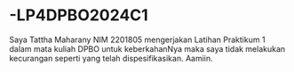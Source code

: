 # -LP4DPBO2024C1

Saya Tattha Maharany NIM 2201805 mengerjakan Latihan Praktikum 1 dalam mata kuliah DPBO untuk keberkahanNya maka saya tidak melakukan kecurangan seperti yang telah dispesifikasikan. Aamiin.
